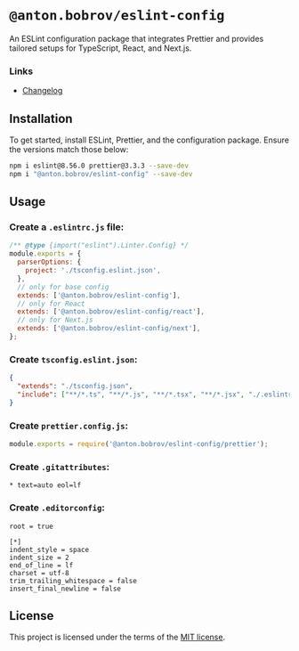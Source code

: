 # `@anton.bobrov/eslint-config`

An ESLint configuration package that integrates Prettier and provides tailored setups for TypeScript, React, and Next.js.

### Links
- [Changelog](https://github.com/antonbobrov/react-kit/blob/develop/apps/eslint-config/CHANGELOG.md)

## Installation

To get started, install ESLint, Prettier, and the configuration package. Ensure the versions match those below:

```bash
npm i eslint@8.56.0 prettier@3.3.3 --save-dev
npm i "@anton.bobrov/eslint-config" --save-dev
```

## Usage

### Create a `.eslintrc.js` file:

```js
/** @type {import("eslint").Linter.Config} */
module.exports = {
  parserOptions: {
    project: './tsconfig.eslint.json',
  },
  // only for base config
  extends: ['@anton.bobrov/eslint-config'],
  // only for React
  extends: ['@anton.bobrov/eslint-config/react'],
  // only for Next.js
  extends: ['@anton.bobrov/eslint-config/next'],
};

```

### Create `tsconfig.eslint.json`:

```json
{
  "extends": "./tsconfig.json",
  "include": ["**/*.ts", "**/*.js", "**/*.tsx", "**/*.jsx", "./.eslintrc.js"]
}

```

### Create `prettier.config.js`:

```js
module.exports = require('@anton.bobrov/eslint-config/prettier');

```

### Create `.gitattributes`:

```
* text=auto eol=lf
```

### Create `.editorconfig`:

```
root = true

[*]
indent_style = space
indent_size = 2
end_of_line = lf
charset = utf-8
trim_trailing_whitespace = false
insert_final_newline = false
```

## License

This project is licensed under the terms of the
[MIT license](https://github.com/antonbobrov/react-kit/blob/develop/LICENSE).
